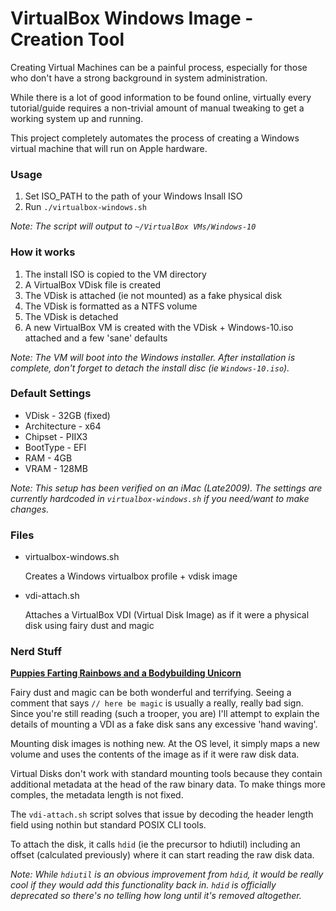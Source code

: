 # VirtualBox Windows Image - Creation Tool

Creating Virtual Machines can be a painful process, especially for those who don't have a strong background in system administration.

While there is a lot of good information to be found online, virtually every tutorial/guide requires a non-trivial amount of manual tweaking to get a working system up and running.

This project completely automates the process of creating a Windows virtual machine that will run on Apple hardware.

### Usage

1. Set ISO_PATH to the path of your Windows Insall ISO
2. Run `./virtualbox-windows.sh`

*Note: The script will output to `~/VirtualBox VMs/Windows-10`*

### How it works

1. The install ISO is copied to the VM directory
2. A VirtualBox VDisk file is created
3. The VDisk is attached (ie not mounted) as a fake physical disk
4. The VDisk is formatted as a NTFS volume
5. The VDisk is detached
5. A new VirtualBox VM is created with the VDisk + Windows-10.iso attached and a few 'sane' defaults

*Note: The VM will boot into the Windows installer. After installation is complete, don't forget to detach the install disc (ie `Windows-10.iso`).*

### Default Settings

- VDisk - 32GB (fixed)
- Architecture - x64
- Chipset - PIIX3
- BootType - EFI
- RAM - 4GB
- VRAM - 128MB

*Note: This setup has been verified on an iMac (Late2009). The settings are currently hardcoded in `virtualbox-windows.sh` if you need/want to make changes.* 

### Files

- virtualbox-windows.sh

  Creates a Windows virtualbox profile + vdisk image

- vdi-attach.sh

  Attaches a VirtualBox VDI (Virtual Disk Image) as if it were a physical disk using fairy dust and magic

### Nerd Stuff

**[Puppies Farting Rainbows and a Bodybuilding Unicorn](http://i.imgur.com/BmGsO.jpg)**

Fairy dust and magic can be both wonderful and terrifying. Seeing a comment that says `// here be magic` is usually a really, really bad sign. Since you're still reading (such a trooper, you are) I'll attempt to explain the details of mounting a VDI as a fake disk sans any excessive 'hand waving'.

Mounting disk images is nothing new. At the OS level, it simply maps a new volume and uses the contents of the image as if it were raw disk data.

Virtual Disks don't work with standard mounting tools because they contain additional metadata at the head of the raw binary data. To make things more comples, the metadata length is not fixed.

The `vdi-attach.sh` script solves that issue by decoding the header length field using nothin but standard POSIX CLI tools.

To attach the disk, it calls `hdid` (ie the precursor to hdiutil) including an offset (calculated previously) where it can start reading the raw disk data.

*Note: While `hdiutil` is an obvious improvement from `hdid`, it would be really cool if they would add this functionality back in. `hdid` is officially deprecated so there's no telling how long until it's removed altogether.*
